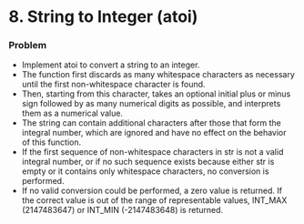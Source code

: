 # 8. String to Integer (atoi)

### Problem
- Implement atoi to convert a string to an integer.
- The function first discards as many whitespace characters as necessary until the first non-whitespace character is found.
- Then, starting from this character, takes an optional initial plus or minus sign followed by as many numerical digits as possible, and interprets them as a numerical value.
- The string can contain additional characters after those that form the integral number, which are ignored and have no effect on the behavior of this function.
- If the first sequence of non-whitespace characters in str is not a valid integral number, or if no such sequence exists because either str is empty or it contains only whitespace characters, no conversion is performed.
- If no valid conversion could be performed, a zero value is returned. If the correct value is out of the range of representable values, INT_MAX (2147483647) or INT_MIN (-2147483648) is returned.

